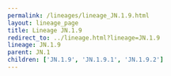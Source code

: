 ```yaml
---
permalink: /lineages/lineage_JN.1.9.html
layout: lineage_page
title: Lineage JN.1.9
redirect_to: ../lineage.html?lineage=JN.1.9
lineage: JN.1.9
parent: JN.1
children: ['JN.1.9', 'JN.1.9.1', 'JN.1.9.2']
---
```

